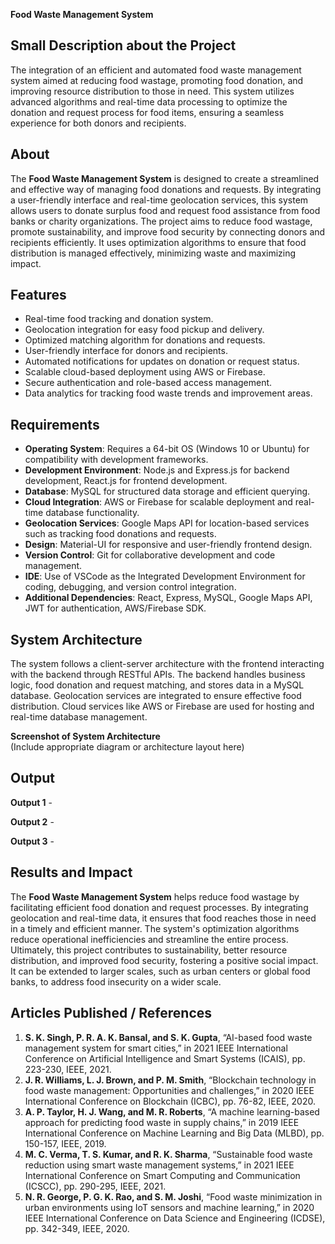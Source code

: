 **Food Waste Management System**

## **Small Description about the Project**
The integration of an efficient and automated food waste management system aimed at reducing food wastage, promoting food donation, and improving resource distribution to those in need. This system utilizes advanced algorithms and real-time data processing to optimize the donation and request process for food items, ensuring a seamless experience for both donors and recipients.

## **About**
The **Food Waste Management System** is designed to create a streamlined and effective way of managing food donations and requests. By integrating a user-friendly interface and real-time geolocation services, this system allows users to donate surplus food and request food assistance from food banks or charity organizations. The project aims to reduce food wastage, promote sustainability, and improve food security by connecting donors and recipients efficiently. It uses optimization algorithms to ensure that food distribution is managed effectively, minimizing waste and maximizing impact.

## **Features**
- Real-time food tracking and donation system.
- Geolocation integration for easy food pickup and delivery.
- Optimized matching algorithm for donations and requests.
- User-friendly interface for donors and recipients.
- Automated notifications for updates on donation or request status.
- Scalable cloud-based deployment using AWS or Firebase.
- Secure authentication and role-based access management.
- Data analytics for tracking food waste trends and improvement areas.

## **Requirements**
- **Operating System**: Requires a 64-bit OS (Windows 10 or Ubuntu) for compatibility with development frameworks.
- **Development Environment**: Node.js and Express.js for backend development, React.js for frontend development.
- **Database**: MySQL for structured data storage and efficient querying.
- **Cloud Integration**: AWS or Firebase for scalable deployment and real-time database functionality.
- **Geolocation Services**: Google Maps API for location-based services such as tracking food donations and requests.
- **Design**: Material-UI for responsive and user-friendly frontend design.
- **Version Control**: Git for collaborative development and code management.
- **IDE**: Use of VSCode as the Integrated Development Environment for coding, debugging, and version control integration.
- **Additional Dependencies**: React, Express, MySQL, Google Maps API, JWT for authentication, AWS/Firebase SDK.

## **System Architecture**
The system follows a client-server architecture with the frontend interacting with the backend through RESTful APIs. The backend handles business logic, food donation and request matching, and stores data in a MySQL database. Geolocation services are integrated to ensure effective food distribution. Cloud services like AWS or Firebase are used for hosting and real-time database management.

**Screenshot of System Architecture**  
(Include appropriate diagram or architecture layout here)

## **Output**
**Output 1** - 

**Output 2** -

**Output 3** -


## **Results and Impact**
The **Food Waste Management System** helps reduce food wastage by facilitating efficient food donation and request processes. By integrating geolocation and real-time data, it ensures that food reaches those in need in a timely and efficient manner. The system's optimization algorithms reduce operational inefficiencies and streamline the entire process. Ultimately, this project contributes to sustainability, better resource distribution, and improved food security, fostering a positive social impact. It can be extended to larger scales, such as urban centers or global food banks, to address food insecurity on a wider scale.

## **Articles Published / References**
1. **S. K. Singh, P. R. A. K. Bansal, and S. K. Gupta**, “AI-based food waste management system for smart cities,” in 2021 IEEE International Conference on Artificial Intelligence and Smart Systems (ICAIS), pp. 223-230, IEEE, 2021.
2. **J. R. Williams, L. J. Brown, and P. M. Smith**, “Blockchain technology in food waste management: Opportunities and challenges,” in 2020 IEEE International Conference on Blockchain (ICBC), pp. 76-82, IEEE, 2020.
3. **A. P. Taylor, H. J. Wang, and M. R. Roberts**, “A machine learning-based approach for predicting food waste in supply chains,” in 2019 IEEE International Conference on Machine Learning and Big Data (MLBD), pp. 150-157, IEEE, 2019.
4. **M. C. Verma, T. S. Kumar, and R. K. Sharma**, “Sustainable food waste reduction using smart waste management systems,” in 2021 IEEE International Conference on Smart Computing and Communication (ICSCC), pp. 290-295, IEEE, 2021.
5. **N. R. George, P. G. K. Rao, and S. M. Joshi**, “Food waste minimization in urban environments using IoT sensors and machine learning,” in 2020 IEEE International Conference on Data Science and Engineering (ICDSE), pp. 342-349, IEEE, 2020.

